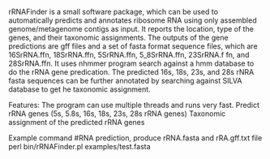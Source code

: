rRNAFinder is a small software package, which can be used to automatically predicts and annotates ribosome RNA using only assembled genome/metagenome contigs as input. It reports the location, type of the
 genes, and their taxonomic assignments. The outputs of the gene predictions are gff files and a set of fasta format sequence files, which are 16SrRNA.ffn, 18SrRNA.ffn, 5SrRNA.ffn, 5_8SrRNA.ffn, 23SrRNA.f
fn, and 28SrRNA.ffn. It uses nhmmer program search against a hmm database to do the rRNA gene predication.
The predicted 16s, 18s, 23s, and 28s rNRA fasta sequences can be further annotated by searching against SILVA database to get he taxonomic assignment.

Features:
The program can use multiple threads and runs very fast.
Predict rRNA genes (5s, 5.8s, 16s, 18s, 23s, 28s rRNA genes)
Taxonomic assignment of the predicted rRNA genes

Example command
#RNA prediction, produce rRNA.fasta and rRA.gff.txt file
perl bin/rRNAFinder.pl  examples/test.fasta


